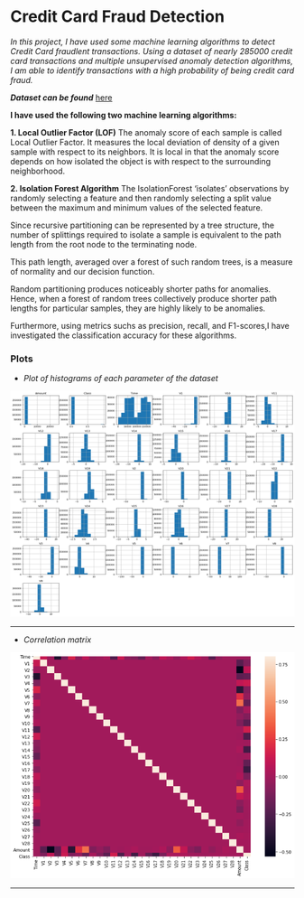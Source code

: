 # Credit Card Fraud Detection

*In this project, I have used some machine learning algorithms to detect Credit Card fraudlent transactions. Using a dataset of nearly 285000 credit card transactions and multiple unsupervised anomaly detection algorithms, I am able to identify transactions with a high probability of being credit card fraud.*

***Dataset can be found*** [here](https://www.kaggle.com/mlg-ulb/creditcardfraud)

**I have used the following two machine learning algorithms:**

**1. Local Outlier Factor (LOF)**
The anomaly score of each sample is called Local Outlier Factor. It measures the local deviation of density of a given sample with respect to its neighbors. It is local in that the anomaly score depends on how isolated the object is with respect to the surrounding neighborhood.

**2. Isolation Forest Algorithm**
The IsolationForest ‘isolates’ observations by randomly selecting a feature and then randomly selecting a split value between the maximum and minimum values of the selected feature.

Since recursive partitioning can be represented by a tree structure, the number of splittings required to isolate a sample is equivalent to the path length from the root node to the terminating node.

This path length, averaged over a forest of such random trees, is a measure of normality and our decision function.

Random partitioning produces noticeably shorter paths for anomalies. Hence, when a forest of random trees collectively produce shorter path lengths for particular samples, they are highly likely to be anomalies.

Furthermore, using metrics suchs as precision, recall, and F1-scores,I have investigated  the classification accuracy for these algorithms.


### Plots
- *Plot of histograms of each parameter of the dataset*

<img src="assets/1.png" height = "400" width="600">

---------------------

- *Correlation matrix*


<img src="assets/2.png" height = "400" width="600">

---------------------

